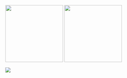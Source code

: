 <p> 
  <img height="180rem" src="https://github-readme-stats.vercel.app/api?username=RamazanKara&count_private=true&show_icons=true&theme=chartreuse-dark&include_all_commits=true&hide=prs,stars"/>

  <img height="180rem" src="https://github-readme-stats.vercel.app/api/top-langs/?username=RamazanKara&langs_count=10&layout=compact&theme=chartreuse-dark&hide=smarty"/>
</p>

<p>
  <img src="https://github-readme-stats.vercel.app/api/wakatime?username=RamazanKara&layout=default&theme=chartreuse-dark&custom_title=Coding Activity in the last week"/>
</p>

